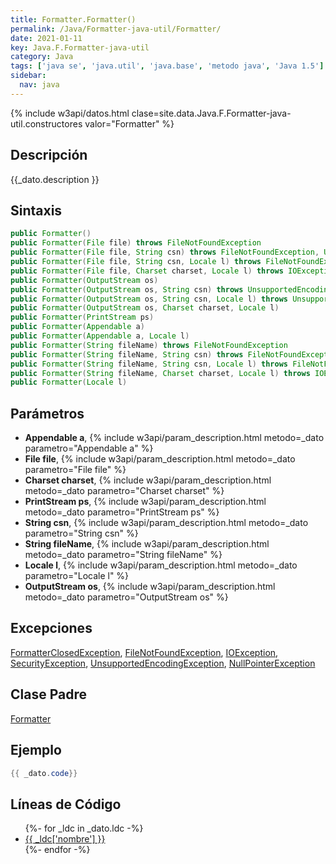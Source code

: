 ```yaml
---
title: Formatter.Formatter()
permalink: /Java/Formatter-java-util/Formatter/
date: 2021-01-11
key: Java.F.Formatter-java-util
category: Java
tags: ['java se', 'java.util', 'java.base', 'metodo java', 'Java 1.5']
sidebar: 
  nav: java
---
```


{% include w3api/datos.html clase=site.data.Java.F.Formatter-java-util.constructores valor="Formatter" %}

## Descripción
{{_dato.description }}

## Sintaxis
~~~java
public Formatter()
public Formatter(File file) throws FileNotFoundException
public Formatter(File file, String csn) throws FileNotFoundException, UnsupportedEncodingException
public Formatter(File file, String csn, Locale l) throws FileNotFoundException, UnsupportedEncodingException
public Formatter(File file, Charset charset, Locale l) throws IOException
public Formatter(OutputStream os)
public Formatter(OutputStream os, String csn) throws UnsupportedEncodingException
public Formatter(OutputStream os, String csn, Locale l) throws UnsupportedEncodingException
public Formatter(OutputStream os, Charset charset, Locale l)
public Formatter(PrintStream ps)
public Formatter(Appendable a)
public Formatter(Appendable a, Locale l)
public Formatter(String fileName) throws FileNotFoundException
public Formatter(String fileName, String csn) throws FileNotFoundException, UnsupportedEncodingException
public Formatter(String fileName, String csn, Locale l) throws FileNotFoundException, UnsupportedEncodingException
public Formatter(String fileName, Charset charset, Locale l) throws IOException
public Formatter(Locale l)
~~~

## Parámetros
* **Appendable a**,  {% include w3api/param_description.html metodo=_dato parametro="Appendable a" %}
* **File file**,  {% include w3api/param_description.html metodo=_dato parametro="File file" %}
* **Charset charset**,  {% include w3api/param_description.html metodo=_dato parametro="Charset charset" %}
* **PrintStream ps**,  {% include w3api/param_description.html metodo=_dato parametro="PrintStream ps" %}
* **String csn**,  {% include w3api/param_description.html metodo=_dato parametro="String csn" %}
* **String fileName**,  {% include w3api/param_description.html metodo=_dato parametro="String fileName" %}
* **Locale l**,  {% include w3api/param_description.html metodo=_dato parametro="Locale l" %}
* **OutputStream os**,  {% include w3api/param_description.html metodo=_dato parametro="OutputStream os" %}

## Excepciones
[FormatterClosedException](/Java/FormatterClosedException/), [FileNotFoundException](/Java/FileNotFoundException/), [IOException](/Java/IOException/), [SecurityException](/Java/SecurityException/), [UnsupportedEncodingException](/Java/UnsupportedEncodingException/), [NullPointerException](/Java/NullPointerException/)

## Clase Padre
[Formatter](/Java/Formatter-java-util/)

## Ejemplo
~~~java
{{ _dato.code}}
~~~

## Líneas de Código
<ul>
{%- for _ldc in _dato.ldc -%}
   <li>
       <a href="{{_ldc['url'] }}">{{ _ldc['nombre'] }}</a>
   </li>
{%- endfor -%}
</ul>
